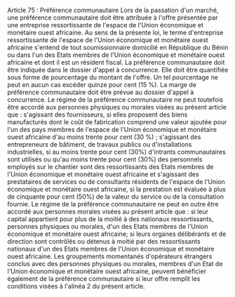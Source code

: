Article 75 : Préférence communautaire
Lors de la passation d'un marché, une préférence communautaire doit
être attribuée à l'offre présentée par une entreprise ressortissante de
l'espace de l'Union économique et monétaire ouest africaine.
Au sens de la présente loi, le terme d'entreprise ressortissante de
l'espace de l'Union économique et monétaire ouest africaine s'entend de
tout soumissionnaire domicilié en République du Bénin ou dans l'un des
Etats membres de l'Union économique et monétaire ouest africaine et
dont il est un résident fiscal.
La préférence communautaire doit être indiquée dans le dossier d'appel
à concurrence. Elle doit être quantifiée sous forme de pourcentage du
montant de l'offre. Un tel pourcentage ne peut en aucun cas excéder
quinze pour cent (15 %).
La marge de préférence communautaire doit être prévue au dossier
d'appel à concurrence.
Le régime de la préférence communautaire ne peut toutefois être accordé
aux personnes physiques ou morales visées au présent article que :
s'agissant des fournisseurs, si elles proposent des biens
manufacturés dont le coût de fabrication comprend une valeur ajoutée
pour l'un des pays membres de l'espace de l'Union économique et
monétaire ouest africaine d'au moins trente pour cent (30 %) ;
s'agissant des entrepreneurs de bâtiment, de travaux publics ou
d'installations industrielles, si au moins trente pour cent (30%)
d'intrants communautaires sont utilisés ou qu'au moins trente pour
cent (30%) des personnels employés sur le chantier sont des
ressortissants des Etats membres de l'Union économique et monétaire
ouest africaine et
s'agissant des prestataires de services ou de consultants résidents
de l'espace de l'Union économique et monétaire ouest africaine, si
la prestation est évaluée à plus de cinquante pour cent (50%) de la
valeur du service ou de la consultation fournie.
Le régime de la préférence communautaire ne peut en outre être accordé
aux personnes morales visées au présent article que :
si leur capital appartient pour plus de la moitié à des nationaux
ressortissants, personnes physiques ou morales, d'un des Etats
membres de l'Union économique et monétaire ouest africaine;
si leurs organes délibérants et de direction sont contrôlés ou détenus
à moitié par des ressortissants nationaux d'un des Etats membres de
l'Union économique et monétaire ouest africaine.
Les groupements momentanés d'opérateurs étrangers conclus avec des
personnes physiques ou morales, membres d'un Etat de l'Union
économique et monétaire ouest africaine, peuvent bénéficier également de
la préférence communautaire si leur offre remplit les conditions visées
à l'alinéa 2 du présent article.
